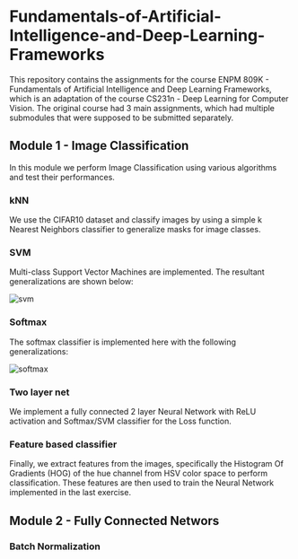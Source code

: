 # Fundamentals-of-Artificial-Intelligence-and-Deep-Learning-Frameworks

This repository contains the assignments for the course ENPM 809K - Fundamentals of Artificial Intelligence and Deep Learning Frameworks, which is an adaptation of the course CS231n - Deep Learning for Computer Vision. The original course had 3 main assignments, which had multiple submodules that were supposed to be submitted separately.

## Module 1 - Image Classification

In this module we perform Image Classification using various algorithms and test their performances.

### kNN

We use the CIFAR10 dataset and classify images by using a simple k Nearest Neighbors classifier to generalize masks for image classes.

### SVM

Multi-class Support Vector Machines are implemented. The resultant generalizations are shown below:

![svm](https://github.com/Kelebrimbor97/Fundamentals-of-Artificial-Intelligence-and-Deep-Learning-Frameworks/assets/35636842/bd4fa62b-3fcd-4331-90e0-976905e2b183)

### Softmax

The softmax classifier is implemented here with the following generalizations:

![softmax](https://github.com/Kelebrimbor97/Fundamentals-of-Artificial-Intelligence-and-Deep-Learning-Frameworks/assets/35636842/a010d9dc-17f6-4ef6-a495-fea2f4463106)

### Two layer net

We implement a fully connected 2 layer Neural Network with ReLU activation and Softmax/SVM classifier for the Loss function.

### Feature based classifier

Finally, we extract features from the images, specifically the Histogram Of Gradients (HOG) of the hue channel from HSV color space to perform classification. These features are then used to train the Neural Network implemented in the last exercise.

## Module 2 - Fully Connected Networs

### Batch Normalization

